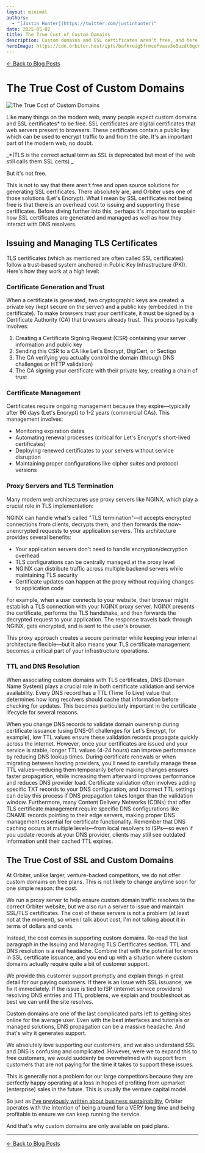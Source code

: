 ```yaml
---
layout: minimal
authors:
  - "[Justin Hunter](https://twitter.com/justinhunter)"
date: 2025-05-02
title: The True Cost of Custom Domains
description: Custom domains and SSL certificates aren't free, and here's why.
heroImage: https://cdn.orbiter.host/ipfs/bafkreig5frmcofvaav5o5uzdt6qchbpa2zzfmu42kf3rbmr3d6hsorgmx4
---
```


[← Back to Blog Posts](/blog)

# The True Cost of Custom Domains

![The True Cost of Custom Domains](https://cdn.orbiter.host/ipfs/bafkreig5frmcofvaav5o5uzdt6qchbpa2zzfmu42kf3rbmr3d6hsorgmx4)

Like many things on the modern web, many people expect custom domains and SSL certificates* to be free. SSL certificates are digital certificates that web servers present to browsers. These certificates contain a public key which can be used to encrypt traffic to and from the site. It's an important part of the modern web, no doubt.

_*(TLS is the correct actual term as SSL is deprecated but most of the web still calls them SSL certs) _

But it's not free.

This is not to say that there aren't free and open source solutions for generating SSL certificates. There absolutely are, and Orbiter uses one of those solutions (Let's Encrypt). What I mean by SSL certificates not being free is that there is an overhead cost to issuing and supporting these certificates. Before diving further into this, perhaps it's important to explain how SSL certificates are generated and managed as well as how they interact with DNS resolvers.

## Issuing and Managing TLS Certificates

TLS certificates (which as mentioned are often called SSL certificates) follow a trust-based system anchored in Public Key Infrastructure (PKI). Here's how they work at a high level:

### Certificate Generation and Trust

When a certificate is generated, two cryptographic keys are created: a private key (kept secure on the server) and a public key (embedded in the certificate). To make browsers trust your certificate, it must be signed by a Certificate Authority (CA) that browsers already trust. This process typically involves:

1. Creating a Certificate Signing Request (CSR) containing your server information and public key
2. Sending this CSR to a CA like Let's Encrypt, DigiCert, or Sectigo
3. The CA verifying you actually control the domain (through DNS challenges or HTTP validation)
4. The CA signing your certificate with their private key, creating a chain of trust

### Certificate Management

Certificates require ongoing management because they expire—typically after 90 days (Let's Encrypt) to 1-2 years (commercial CAs). This management involves:

- Monitoring expiration dates
- Automating renewal processes (critical for Let's Encrypt's short-lived certificates)
- Deploying renewed certificates to your servers without service disruption
- Maintaining proper configurations like cipher suites and protocol versions

### Proxy Servers and TLS Termination

Many modern web architectures use proxy servers like NGINX, which play a crucial role in TLS implementation:

NGINX can handle what's called "TLS termination"—it accepts encrypted connections from clients, decrypts them, and then forwards the now-unencrypted requests to your application servers. This architecture provides several benefits:

- Your application servers don't need to handle encryption/decryption overhead
- TLS configurations can be centrally managed at the proxy level
- NGINX can distribute traffic across multiple backend servers while maintaining TLS security
- Certificate updates can happen at the proxy without requiring changes to application code

For example, when a user connects to your website, their browser might establish a TLS connection with your NGINX proxy server. NGINX presents the certificate, performs the TLS handshake, and then forwards the decrypted request to your application. The response travels back through NGINX, gets encrypted, and is sent to the user's browser.

This proxy approach creates a secure perimeter while keeping your internal architecture flexible—but it also means your TLS certificate management becomes a critical part of your infrastructure operations.

### TTL and DNS Resolution

When associating custom domains with TLS certificates, DNS (Domain Name System) plays a crucial role in both certificate validation and service availability. Every DNS record has a TTL (Time To Live) value that determines how long resolvers should cache that information before checking for updates. This becomes particularly important in the certificate lifecycle for several reasons.

When you change DNS records to validate domain ownership during certificate issuance (using DNS-01 challenges for Let's Encrypt, for example), low TTL values ensure these validation records propagate quickly across the internet. However, once your certificates are issued and your service is stable, longer TTL values (4-24 hours) can improve performance by reducing DNS lookup times. During certificate renewals or when migrating between hosting providers, you'll need to carefully manage these TTL values—reducing them temporarily before making changes ensures faster propagation, while increasing them afterward improves performance and reduces DNS provider load. Certificate validation often involves adding specific TXT records to your DNS configuration, and incorrect TTL settings can delay this process if DNS propagation takes longer than the validation window. Furthermore, many Content Delivery Networks (CDNs) that offer TLS certificate management require specific DNS configurations like CNAME records pointing to their edge servers, making proper DNS management essential for certificate functionality. Remember that DNS caching occurs at multiple levels—from local resolvers to ISPs—so even if you update records at your DNS provider, clients may still see outdated information until their cached TTL expires.

## The True Cost of SSL and Custom Domains

At Orbiter, unlike larger, venture-backed competitors, we do not offer custom domains on free plans. This is not likely to change anytime soon for one simple reason: the cost.

We run a proxy server to help ensure custom domain traffic resolves to the correct Orbiter website, but we also run a server to issue and maintain SSL/TLS certificates. The cost of these servers is not a problem (at least not at the moment), so when I talk about cost, I'm not talking about it in terms of dollars and cents.

Instead, the cost comes in supporting custom domains. Re-read the last paragraph in the Issuing and Managing TLS Certificates section. TTL and DNS resolution is a real headache. Combine that with the potential for errors in SSL certificate issuance, and you end up with a situation where custom domains actually require quite a bit of customer support.

We provide this customer support promptly and explain things in great detail for our paying customers. If there is an issue with SSL issuance, we fix it immediately. If the issue is tied to ISP (internet service providers) resolving DNS entries and TTL problems, we explain and troubleshoot as best we can until the site resolves.

Custom domains are one of the last complicated parts left to getting sites online for the average user. Even with the best interfaces and tutorials or managed solutions, DNS propagation can be a massive headache. And that's why it generates support.

We absolutely love supporting our customers, and we also understand SSL and DNS is confusing and complicated. However, were we to expand this to free customers, we would suddenly be overwhelmed with support from customers that are not paying for the time it takes to support these issues.

This is generally not a problem for our large competitors because they are perfectly happy operating at a loss in hopes of profiting from upmarket (enterprise) sales in the future. This is usually the venture capital model.

So just as [I've previously written about business sustainability](https://orbiter.host/blog/expect-businesses-to-be-sustainable), Orbiter operates with the intention of being around for a VERY long time and being profitable to ensure we can keep running the service.

And that's why custom domains are only available on paid plans.

---

[← Back to Blog Posts](/blog)

